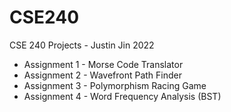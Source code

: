 # CSE240
CSE 240 Projects - Justin Jin 2022

* Assignment 1 - Morse Code Translator
* Assignment 2 - Wavefront Path Finder
* Assignment 3 - Polymorphism Racing Game
* Assignment 4 - Word Frequency Analysis (BST)